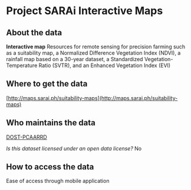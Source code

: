 # Project SARAi Interactive Maps 

## About the data 
**Interactive map** Resources for remote sensing for precision farming such as a suitability map, a Normalized Difference Vegetation Index (NDVI), a rainfall map based on a 30-year dataset, a Standardized Vegetation-Temperature Ratio (SVTR), and an Enhanced Vegetation Index (EVI)

## Where to get the data 
[http://maps.sarai.ph/suitability-maps](http://maps.sarai.ph/suitability-maps) 

## Who maintains the data 
[DOST-PCAARRD](http://maps.sarai.ph/suitability-maps) 

*Is this dataset licensed under an open data license?* No 

## How to access the data 
Ease of access through mobile application